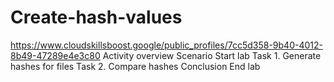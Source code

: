 # Create-hash-values
https://www.cloudskillsboost.google/public_profiles/7cc5d358-9b40-4012-8b49-47289e4e3c80
Activity overview
Scenario
Start lab
Task 1. Generate hashes for files
Task 2. Compare hashes
Conclusion
End lab
